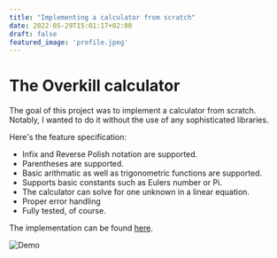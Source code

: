 ```yaml
---
title: "Implementing a calculator from scratch"
date: 2022-05-29T15:01:17+02:00
draft: false
featured_image: 'profile.jpeg'
---
```



# The Overkill calculator
The goal of this project was to implement a calculator from scratch.
Notably, I wanted to do it without the use of any sophisticated libraries.

Here's the feature specification:

 - Infix and Reverse Polish notation are supported.
 - Parentheses are supported.
 - Basic arithmatic as well as trigonometric functions are supported.
 - Supports basic constants such as Eulers number or Pi.
 - The calculator can solve for one unknown in a linear equation.
 - Proper error handling
 - Fully tested, of course.

The implementation can be found [here](https://github.com/scheuclu/OverkillCalculator).


![Demo](/images/calculator.gif)
